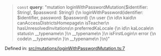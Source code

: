 > `const` **query**: "mutation loginWithPasswordMutation($identifier: String!, $password: String!) \{\n  loginWithPassword(identifier: $identifier, password: $password) \{\n    user \{\n      id\n      kaid\n      canAccessDistrictsHomepage\n      isTeacher\n      hasUnresolvedInvitations\n      preferredKaLocale \{\n        id\n        kaLocale\n        status\n        \_\_typename\n      \}\n      \_\_typename\n    \}\n    isFirstLogin\n    error \{\n      code\n      \_\_typename\n    \}\n    \_\_typename\n  \}\n\}"

Defined in: [src/mutations/loginWithPasswordMutation.ts:7](https://github.com/bhavjitChauhan/khan-api/blob/67d30ab4498111952301bcaddbef9a132bf75105/src/mutations/loginWithPasswordMutation.ts#L7)

